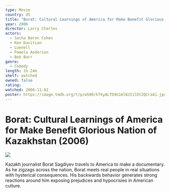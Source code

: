 ```yaml
---
type: Movie
country: US
title: "Borat: Cultural Learnings of America for Make Benefit Glorious Nation of Kazakhstan"
year: 2006
director: Larry Charles
actors:
  - Sacha Baron Cohen
  - Ken Davitian
  - Luenell
  - Pamela Anderson
  - Bob Barr
genre:
  - Comedy
length: 1h 24m
shelf: watched
owned: false
rating:
watched: 2006-11-02
poster: https://image.tmdb.org/t/p/w500/kfkyALfD4G1mlBJI1lOt2QCra4i.jpg
---
```


# Borat: Cultural Learnings of America for Make Benefit Glorious Nation of Kazakhstan (2006)

![](https://image.tmdb.org/t/p/w500/kfkyALfD4G1mlBJI1lOt2QCra4i.jpg)

Kazakh journalist Borat Sagdiyev travels to America to make a documentary. As he zigzags across the nation, Borat meets real people in real situations with hysterical consequences. His backwards behavior generates strong reactions around him exposing prejudices and hypocrisies in American culture.